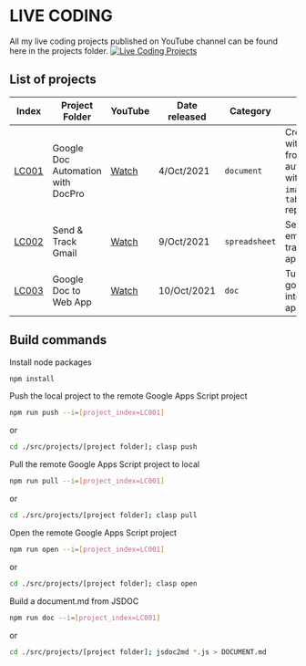 # LIVE CODING

All my live coding projects published on YouTube channel can be found here in the projects folder.
[![Live Coding Projects](https://user-images.githubusercontent.com/16481229/136651006-e3f14efa-f68c-42fc-bf1b-e39556abfbf3.png)](https://www.youtube.com/watch?v=uwD91dKRw2w&list=PLQhwjnEjYj8ClqO6NG2fFka53xVOzIN_b)

## List of projects

| Index                                                                          | Project Folder                    | YouTube                               | Date released | Category      | About                                                                                         |
| ------------------------------------------------------------------------------ | --------------------------------- | ------------------------------------- | ------------- | ------------- | --------------------------------------------------------------------------------------------- |
| [LC001](https://github.com/ashtonfei/live-coding/tree/main/src/projects/LC001) | Google Doc Automation with DocPro | [Watch](https://youtu.be/uwD91dKRw2w) | 4/Oct/2021    | `document`    | Create a doc with data from sheet automatically with `text`, `image`, and `table` replacement |
| [LC002](https://github.com/ashtonfei/live-coding/tree/main/src/projects/LC002) | Send & Track Gmail                | [Watch](https://youtu.be/P8L3yRpSngI) | 9/Oct/2021    | `spreadsheet` | Send an email and track it with apps script                                                   |
| [LC003](https://github.com/ashtonfei/live-coding/tree/main/src/projects/LC003) | Google Doc to Web App             | [Watch](https://youtu.be/rIZ7UC3kNWU) | 10/Oct/2021   | `doc`         | Turn a google doc into a web app                                                              |

## Build commands

Install node packages

```bash
npm install
```

Push the local project to the remote Google Apps Script project

```bash
npm run push --i=[project_index=LC001]
```

or

```bash
cd ./src/projects/[project folder]; clasp push
```

Pull the remote Google Apps Script project to local

```bash
npm run pull --i=[project_index=LC001]
```

or

```bash
cd ./src/projects/[project folder]; clasp pull
```

Open the remote Google Apps Script project

```bash
npm run open --i=[project_index=LC001]
```

or

```bash
cd ./src/projects/[project folder]; clasp open
```

Build a document.md from JSDOC

```bash
npm run doc --i=[project_index=LC001]
```

or

```bash
cd ./src/projects/[project folder]; jsdoc2md *.js > DOCUMENT.md
```
